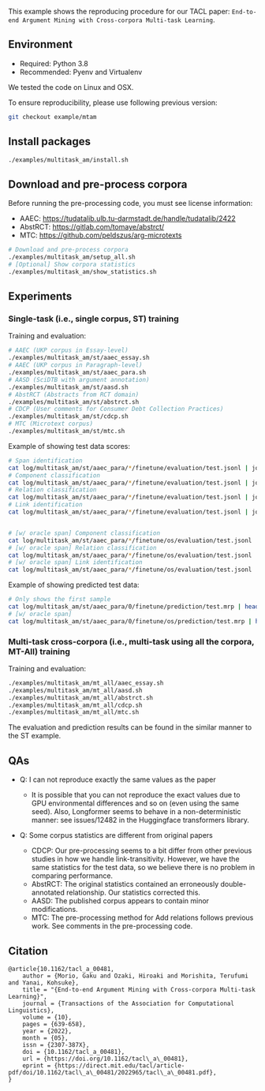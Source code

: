 This example shows the reproducing procedure for our TACL paper: ```End-to-end Argument Mining with Cross-corpora Multi-task Learning```.


## Environment

- Required: Python 3.8
- Recommended: Pyenv and Virtualenv
  
We tested the code on Linux and OSX.

To ensure reproducibility, please use following previous version:
```bash
git checkout example/mtam
```


## Install packages

```bash
./examples/multitask_am/install.sh
```

## Download and pre-process corpora

Before running the pre-processing code, you must see license information:
- AAEC: https://tudatalib.ulb.tu-darmstadt.de/handle/tudatalib/2422
- AbstRCT: https://gitlab.com/tomaye/abstrct/
- MTC: https://github.com/peldszus/arg-microtexts

```bash
# Download and pre-process corpora
./examples/multitask_am/setup_all.sh
# [Optional] Show corpora statistics
./examples/multitask_am/show_statistics.sh
```

## Experiments

### Single-task (i.e., single corpus, ST) training

Training and evaluation:
```bash
# AAEC (UKP corpus in Essay-level)
./examples/multitask_am/st/aaec_essay.sh
# AAEC (UKP corpus in Paragraph-level)
./examples/multitask_am/st/aaec_para.sh
# AASD (SciDTB with argument annotation)
./examples/multitask_am/st/aasd.sh
# AbstRCT (Abstracts from RCT domain)
./examples/multitask_am/st/abstrct.sh
# CDCP (User comments for Consumer Debt Collection Practices)
./examples/multitask_am/st/cdcp.sh
# MTC (Microtext corpus)
./examples/multitask_am/st/mtc.sh
```

Example of showing test data scores:
```bash
# Span identification
cat log/multitask_am/st/aaec_para/*/finetune/evaluation/test.jsonl | jq .scores.aaec_para.anchors.f
# Component classification
cat log/multitask_am/st/aaec_para/*/finetune/evaluation/test.jsonl | jq .scores.aaec_para.labels.total.f
# Relation classification
cat log/multitask_am/st/aaec_para/*/finetune/evaluation/test.jsonl | jq .scores.aaec_para.edges.total.f
# Link identification
cat log/multitask_am/st/aaec_para/*/finetune/evaluation/test.jsonl | jq .scores.aaec_para.edges.link.f


# [w/ oracle span] Component classification
cat log/multitask_am/st/aaec_para/*/finetune/os/evaluation/test.jsonl | jq .labels.total.f
# [w/ oracle span] Relation classification
cat log/multitask_am/st/aaec_para/*/finetune/os/evaluation/test.jsonl | jq .edges.total.f
# [w/ oracle span] Link identification
cat log/multitask_am/st/aaec_para/*/finetune/os/evaluation/test.jsonl | jq .edges.link.f
```

Example of showing predicted test data:
```bash
# Only shows the first sample
cat log/multitask_am/st/aaec_para/0/finetune/prediction/test.mrp | head -1 | jq .
# [w/ oracle span]
cat log/multitask_am/st/aaec_para/0/finetune/os/prediction/test.mrp | head -1 | jq .
```

### Multi-task cross-corpora (i.e., multi-task using all the corpora, MT-All) training

Training and evaluation:
```bash
./examples/multitask_am/mt_all/aaec_essay.sh
./examples/multitask_am/mt_all/aasd.sh
./examples/multitask_am/mt_all/abstrct.sh
./examples/multitask_am/mt_all/cdcp.sh
./examples/multitask_am/mt_all/mtc.sh
```

The evaluation and prediction results can be found in the similar manner to the ST example.

## QAs

- Q: I can not reproduce exactly the same values as the paper
    - It is possible that you can not reproduce the exact values due to GPU environmental differences and so on (even using the same seed). 
      Also, Longformer seems to behave in a non-deterministic manner: see issues/12482 in the Huggingface transformers library.

- Q: Some corpus statistics are different from original papers
    - CDCP: Our pre-processing seems to a bit differ from other previous studies in how we handle link-transitivity. 
      However, we have the same statistics for the test data, so we believe there is no problem in comparing performance.
    - AbstRCT: The original statistics contained an erroneously double-annotated relationship. Our statistics corrected this.
    - AASD: The published corpus appears to contain minor modifications.
    - MTC: The pre-processing method for Add relations follows previous work. See comments in the pre-processing code.
    

## Citation

```
@article{10.1162/tacl_a_00481,
    author = {Morio, Gaku and Ozaki, Hiroaki and Morishita, Terufumi and Yanai, Kohsuke},
    title = "{End-to-end Argument Mining with Cross-corpora Multi-task Learning}",
    journal = {Transactions of the Association for Computational Linguistics},
    volume = {10},
    pages = {639-658},
    year = {2022},
    month = {05},
    issn = {2307-387X},
    doi = {10.1162/tacl_a_00481},
    url = {https://doi.org/10.1162/tacl\_a\_00481},
    eprint = {https://direct.mit.edu/tacl/article-pdf/doi/10.1162/tacl\_a\_00481/2022965/tacl\_a\_00481.pdf},
}
```

